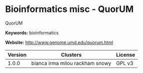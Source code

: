 # Bioinformatics misc - QuorUM

QuorUM

**Keywords:** bioinformatics

**Website:** <http://www.genome.umd.edu/quorum.html>

| Version | Clusters | License |
| ------- | -------- | ------- |
| 1.0.0 | bianca irma milou rackham snowy | GPL v3 |
